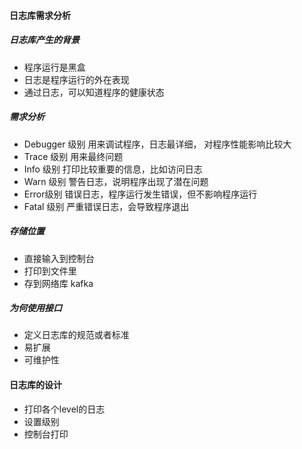 #### 日志库需求分析
##### 日志库产生的背景
- 程序运行是黑盒
- 日志是程序运行的外在表现
- 通过日志，可以知道程序的健康状态
##### 需求分析
- Debugger 级别 用来调试程序，日志最详细， 对程序性能影响比较大
- Trace 级别 用来最终问题
- Info 级别 打印比较重要的信息，比如访问日志
- Warn 级别 警告日志，说明程序出现了潜在问题
- Error级别 错误日志，程序运行发生错误，但不影响程序运行
- Fatal 级别 严重错误日志，会导致程序退出
##### 存储位置
- 直接输入到控制台
- 打印到文件里
- 存到网络库 kafka
##### 为何使用接口
- 定义日志库的规范或者标准
- 易扩展
- 可维护性
#### 日志库的设计
- 打印各个level的日志
- 设置级别
- 控制台打印